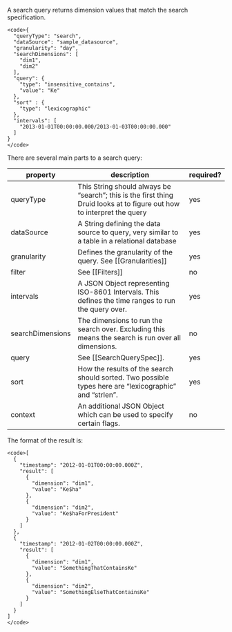 A search query returns dimension values that match the search specification.

    <code>{
      "queryType": "search",
      "dataSource": "sample_datasource",
      "granularity": "day",
      "searchDimensions": [
        "dim1",
        "dim2"
      ],
      "query": {
        "type": "insensitive_contains",
        "value": "Ke"
      },
      "sort" : {
        "type": "lexicographic"
      },
      "intervals": [
        "2013-01-01T00:00:00.000/2013-01-03T00:00:00.000"
      ]
    }
    </code>

There are several main parts to a search query:

|property|description|required?|
|--------|-----------|---------|
|queryType|This String should always be “search”; this is the first thing Druid looks at to figure out how to interpret the query|yes|
|dataSource|A String defining the data source to query, very similar to a table in a relational database|yes|
|granularity|Defines the granularity of the query. See [[Granularities]]|yes|
|filter|See [[Filters]]|no|
|intervals|A JSON Object representing ISO-8601 Intervals. This defines the time ranges to run the query over.|yes|
|searchDimensions|The dimensions to run the search over. Excluding this means the search is run over all dimensions.|no|
|query|See [[SearchQuerySpec]].|yes|
|sort|How the results of the search should sorted. Two possible types here are “lexicographic” and “strlen”.|yes|
|context|An additional JSON Object which can be used to specify certain flags.|no|

The format of the result is:

    <code>[
      {
        "timestamp": "2012-01-01T00:00:00.000Z",
        "result": [
          {
            "dimension": "dim1",
            "value": "Ke$ha"
          },
          {
            "dimension": "dim2",
            "value": "Ke$haForPresident"
          }
        ]
      },
      {
        "timestamp": "2012-01-02T00:00:00.000Z",
        "result": [
          {
            "dimension": "dim1",
            "value": "SomethingThatContainsKe"
          },
          {
            "dimension": "dim2",
            "value": "SomethingElseThatContainsKe"
          }      
        ]
      }
    ]
    </code>
